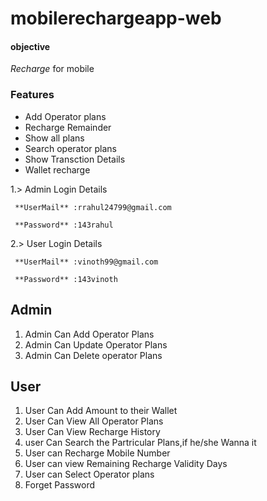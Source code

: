 # mobilerechargeapp-web


#### objective
*Recharge* for mobile


### Features
* Add  Operator plans
* Recharge Remainder
* Show all plans
* Search operator plans
* Show Transction Details
* Wallet recharge

1.> Admin Login Details

     **UserMail** :rrahul24799@gmail.com

     **Password** :143rahul
 2.> User Login Details

     **UserMail** :vinoth99@gmail.com

     **Password** :143vinoth

## Admin
1. Admin Can Add Operator Plans
2. Admin Can Update Operator Plans
3. Admin Can Delete operator Plans

## User
1. User Can Add Amount to their Wallet
2. User Can View All Operator Plans
3. User Can View Recharge History
4. user Can Search the Partricular Plans,if he/she Wanna it
5. User can Recharge Mobile Number
6. User can view Remaining Recharge Validity Days
7. User can Select Operator plans
8. Forget Password
